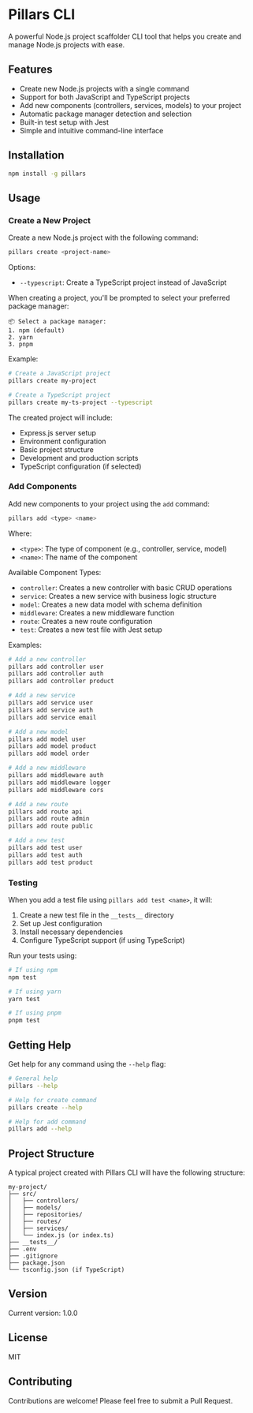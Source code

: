 # Pillars CLI

A powerful Node.js project scaffolder CLI tool that helps you create and manage Node.js projects with ease.

## Features

- Create new Node.js projects with a single command
- Support for both JavaScript and TypeScript projects
- Add new components (controllers, services, models) to your project
- Automatic package manager detection and selection
- Built-in test setup with Jest
- Simple and intuitive command-line interface

## Installation

```bash
npm install -g pillars
```

## Usage

### Create a New Project

Create a new Node.js project with the following command:

```bash
pillars create <project-name>
```

Options:
- `--typescript`: Create a TypeScript project instead of JavaScript

When creating a project, you'll be prompted to select your preferred package manager:
```
📦 Select a package manager:
1. npm (default)
2. yarn
3. pnpm
```

Example:
```bash
# Create a JavaScript project
pillars create my-project

# Create a TypeScript project
pillars create my-ts-project --typescript
```

The created project will include:
- Express.js server setup
- Environment configuration
- Basic project structure
- Development and production scripts
- TypeScript configuration (if selected)

### Add Components

Add new components to your project using the `add` command:

```bash
pillars add <type> <name>
```

Where:
- `<type>`: The type of component (e.g., controller, service, model)
- `<name>`: The name of the component

Available Component Types:
- `controller`: Creates a new controller with basic CRUD operations
- `service`: Creates a new service with business logic structure
- `model`: Creates a new data model with schema definition
- `middleware`: Creates a new middleware function
- `route`: Creates a new route configuration
- `test`: Creates a new test file with Jest setup

Examples:
```bash
# Add a new controller
pillars add controller user
pillars add controller auth
pillars add controller product

# Add a new service
pillars add service user
pillars add service auth
pillars add service email

# Add a new model
pillars add model user
pillars add model product
pillars add model order

# Add a new middleware
pillars add middleware auth
pillars add middleware logger
pillars add middleware cors

# Add a new route
pillars add route api
pillars add route admin
pillars add route public

# Add a new test
pillars add test user
pillars add test auth
pillars add test product
```

### Testing

When you add a test file using `pillars add test <name>`, it will:
1. Create a new test file in the `__tests__` directory
2. Set up Jest configuration
3. Install necessary dependencies
4. Configure TypeScript support (if using TypeScript)

Run your tests using:
```bash
# If using npm
npm test

# If using yarn
yarn test

# If using pnpm
pnpm test
```

## Getting Help

Get help for any command using the `--help` flag:

```bash
# General help
pillars --help

# Help for create command
pillars create --help

# Help for add command
pillars add --help
```

## Project Structure

A typical project created with Pillars CLI will have the following structure:

```
my-project/
├── src/
│   ├── controllers/
│   ├── models/
│   ├── repositories/
│   ├── routes/
│   ├── services/
│   └── index.js (or index.ts)
├── __tests__/
├── .env
├── .gitignore
├── package.json
└── tsconfig.json (if TypeScript)
```

## Version

Current version: 1.0.0

## License

MIT

## Contributing

Contributions are welcome! Please feel free to submit a Pull Request. 
